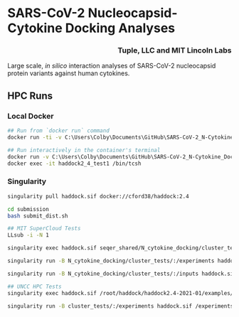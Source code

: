 # SARS-CoV-2 Nucleocapsid-Cytokine Docking Analyses

<h3 align="right">Tuple, LLC and MIT Lincoln Labs</h3>

Large scale, _in silico_ interaction analyses of SARS-CoV-2 nucleocapsid protein variants against human cytokines.

## HPC Runs

### Local Docker
```bash
## Run from `docker run` command
docker run -ti -v C:\Users\Colby\Documents\GitHub\SARS-CoV-2_N-Cytokine_Docking\cluster_tests:/inputs haddock2_4 /inputs/SARS-CoV-2_N_Wu1__CXCL12alpha/run-docking.csh /inputs/SARS-CoV-2_N_Wu1__CXCL12alpha

## Run interactively in the container's terminal
docker run -v C:\Users\Colby\Documents\GitHub\SARS-CoV-2_N-Cytokine_Docking\cluster_tests:/inputs --name haddock2_4_test1 -d haddock2_4
docker exec -it haddock2_4_test1 /bin/tcsh
```

### Singularity
```bash
singularity pull haddock.sif docker://cford38/haddock:2.4

cd submission
bash submit_dist.sh
```

```bash
## MIT SuperCloud Tests
LLsub -i -N 1

singularity exec haddock.sif seqer_shared/N_cytokine_docking/cluster_tests/SARS-CoV-2_N_Wu1__CXCL12beta/run-docking.csh

singularity run -B N_cytokine_docking/cluster_tests/:/experiments haddock.sif /experiments/SARS-CoV-2_N_Wu1__CXCL12beta/run-docking.csh /experiments/SARS-CoV-2_N_Wu1__CXCL12beta/

singularity run -B N_cytokine_docking/cluster_tests/:/inputs haddock.sif /root/haddock/haddock2.4-2021-01/examples/protein-protein/run-example.csh

## UNCC HPC Tests
singularity exec haddock.sif /root/haddock/haddock2.4-2021-01/examples/protein-protein/run-example.csh

singularity run -B cluster_tests/:/experiments haddock.sif /experiments/SARS-CoV-2_N_Wu1__CXCL12beta/run-docking.csh /experiments/SARS-CoV-2_N_Wu1__CXCL12beta/
```




